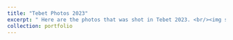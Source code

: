 ```yaml
---
title: "Tebet Photos 2023"
excerpt: " Here are the photos that was shot in Tebet 2023. <br/><img src='/images/IMG_7827.png'>"
collection: portfolio
---
```



